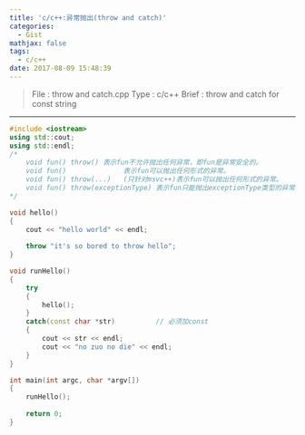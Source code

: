 ```yaml
---
title: 'c/c++:异常抛出(throw and catch)'
categories:
  - Gist
mathjax: false
tags:
  - c/c++
date: 2017-08-09 15:48:39
---
```


> File : throw and catch.cpp
> Type : c/c++
> Brief : throw and catch for const string

<!-- more -->

---

```c++
#include <iostream>
using std::cout;
using std::endl;
/*
    void fun() throw() 表示fun不允许抛出任何异常，即fun是异常安全的。
    void fun()              表示fun可以抛出任何形式的异常。
    void fun() throw(...)   (只针对msvc++)表示fun可以抛出任何形式的异常。
    void fun() throw(exceptionType) 表示fun只能抛出exceptionType类型的异常。
*/

void hello()
{
    cout << "hello world" << endl;
    
    throw "it's so bored to throw hello";
}

void runHello()
{
    try
    {
        hello();
    }
    catch(const char *str)          // 必须加const
    {
        cout << str << endl;
        cout << "no zuo no die" << endl;
    }
}

int main(int argc, char *argv[])
{
    runHello();
    
    return 0;
}
```
